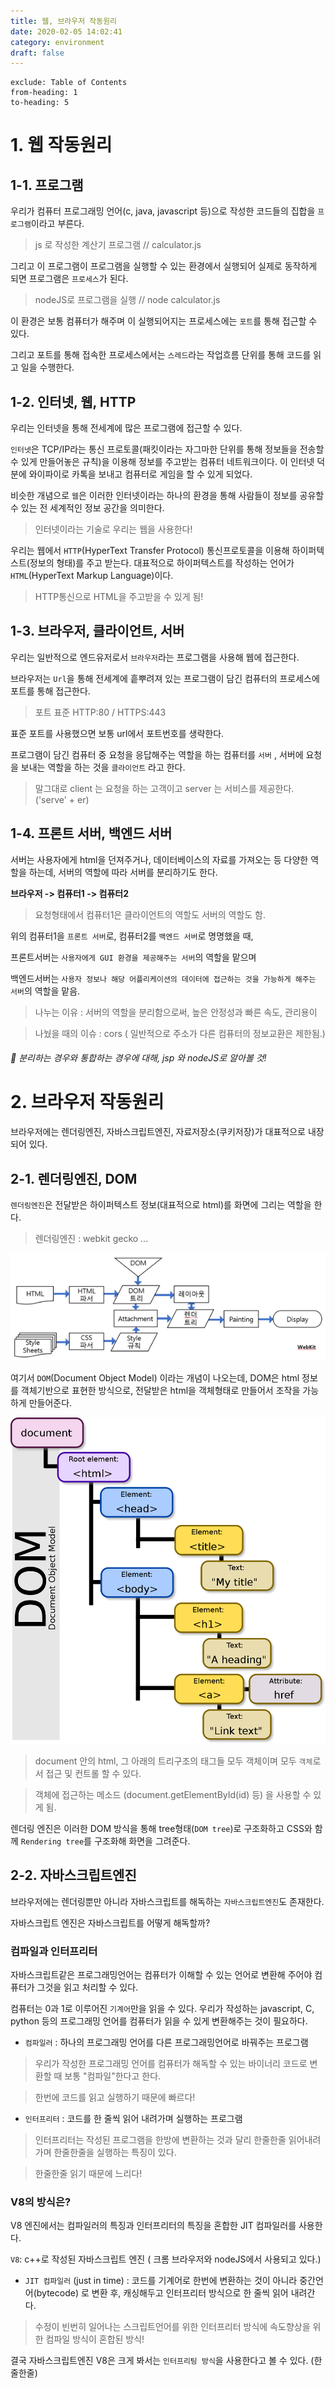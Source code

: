 ```yaml
---
title: 웹, 브라우저 작동원리
date: 2020-02-05 14:02:41
category: environment
draft: false
---
```


```toc
exclude: Table of Contents
from-heading: 1
to-heading: 5
```

# 1. 웹 작동원리

## 1-1. 프로그램

우리가 컴퓨터 프로그래밍 언어(c, java, javascript 등)으로 작성한 코드들의 집합을 `프로그램`이라고 부른다.

> js 로 작성한 계산기 프로그램 // calculator.js

그리고 이 프로그램이 프로그램을 실행할 수 있는 환경에서 실행되어 실제로 동작하게 되면 프로그램은 `프로세스`가 된다.

> nodeJS로 프로그램을 실행 // node calculator.js

이 환경은 보통 컴퓨터가 해주며 이 실행되어지는 프로세스에는 `포트`를 통해 접근할 수 있다.

그리고 포트를 통해 접속한 프로세스에서는 `스레드`라는 작업흐름 단위를 통해 코드를 읽고 일을 수행한다.

## 1-2. 인터넷, 웹, HTTP

우리는 인터넷을 통해 전세계에 많은 프로그램에 접근할 수 있다.

`인터넷`은 TCP/IP라는 통신 프로토콜(패킷이라는 자그마한 단위를 통해 정보들을 전송할 수 있게 만들어놓은 규칙)을 이용해 정보를 주고받는 컴퓨터 네트워크이다. 이 인터넷 덕분에 와이파이로 카톡을 보내고 컴퓨터로 게임을 할 수 있게 되었다.

비슷한 개념으로 `웹`은 이러한 인터넷이라는 하나의 환경을 통해 사람들이 정보를 공유할 수 있는 전 세계적인 정보 공간을 의미한다.

> 인터넷이라는 기술로 우리는 웹을 사용한다!

우리는 웹에서 `HTTP`(HyperText Transfer Protocol) 통신프로토콜을 이용해 하이퍼텍스트(정보의 형태)를 주고 받는다. 대표적으로 하이퍼텍스트를 작성하는 언어가 `HTML`(HyperText Markup Language)이다.

> HTTP통신으로 HTML을 주고받을 수 있게 됨!

## 1-3. 브라우저, 클라이언트, 서버

우리는 일반적으로 엔드유저로서 `브라우저`라는 프로그램을 사용해 웹에 접근한다.

브라우저는 `Url`을 통해 전세계에 흩뿌려져 있는 프로그램이 담긴 컴퓨터의 프로세스에 포트를 통해 접근한다.

> 포트 표준 HTTP:80 / HTTPS:443

표준 포트를 사용했으면 보통 url에서 포트번호를 생략한다.

프로그램이 담긴 컴퓨터 중 요청을 응답해주는 역할을 하는 컴퓨터를 `서버` , 서버에 요청을 보내는 역할을 하는 것을 `클라이언트` 라고 한다.

> 말그대로 client 는 요청을 하는 고객이고 server 는 서비스를 제공한다. ('serve' + er)

## 1-4. 프론트 서버, 백엔드 서버

서버는 사용자에게 html을 던져주거나, 데이터베이스의 자료를 가져오는 등 다양한 역할을 하는데, 서버의 역할에 따라 서버를 분리하기도 한다.

**브라우저 -> 컴퓨터1 -> 컴퓨터2**

> 요청형태에서 컴퓨터1은 클라이언트의 역할도 서버의 역할도 함.

위의 컴퓨터1을 `프론트 서버`로, 컴퓨터2를 `백엔드 서버`로 명명했을 때,

프론트서버는 `사용자에게 GUI 환경을 제공해주는 서버`의 역할을 맡으며

백엔드서버는 `사용자 정보나 해당 어플리케이션의 데이터에 접근하는 것을 가능하게 해주는 서버`의 역할을 맡음.

> 나누는 이유 : 서버의 역할을 분리함으로써, 높은 안정성과 빠른 속도, 관리용이

> 나눴을 때의 이슈 : cors ( 일반적으로 주소가 다른 컴퓨터의 정보교환은 제한됨.)

###### :hatched_chick: 분리하는 경우와 통합하는 경우에 대해, jsp 와 nodeJS로 알아볼 것!

# 2. 브라우저 작동원리

브라우저에는 렌더링엔진, 자바스크립트엔진, 자료저장소(쿠키저장)가 대표적으로 내장되어 있다.

## 2-1. 렌더링엔진, DOM

`렌더링엔진`은 전달받은 하이퍼텍스트 정보(대표적으로 html)를 화면에 그리는 역할을 한다.

> 렌더링엔진 : webkit gecko ...

![](./images/browser.png)

여기서 `DOM`(Document Object Model) 이라는 개념이 나오는데, DOM은 html 정보를 객체기반으로 표현한 방식으로, 전달받은 html을 객체형태로 만들어서 조작을 가능하게 만들어준다.

![](./images/dom.png)

> document 안의 html, 그 아래의 트리구조의 태그들 모두 객체이며 모두 `객체`로서 접근 및 컨트롤 할 수 있다.

> 객체에 접근하는 메소드 (document.getElementById(id) 등) 을 사용할 수 있게 됨.

렌더링 엔진은 이러한 DOM 방식을 통해 tree형태(`DOM tree`)로 구조화하고 CSS와 함께 `Rendering tree`를 구조화해 화면을 그려준다.

## 2-2. 자바스크립트엔진

브라우저에는 렌더링뿐만 아니라 자바스크립트를 해독하는 `자바스크립트엔진`도 존재한다.

자바스크립트 엔진은 자바스크립트를 어떻게 해독할까?

### 컴파일과 인터프리터

자바스크립트같은 프로그래밍언어는 컴퓨터가 이해할 수 있는 언어로 변환해 주어야 컴퓨터가 그것을 읽고 처리할 수 있다.

컴퓨터는 0과 1로 이루어진 `기계어`만을 읽을 수 있다. 우리가 작성하는 javascript, C, python 등의 프로그래밍 언어를 컴퓨터가 읽을 수 있게 변환해주는 것이 필요하다.

- `컴파일러` : 하나의 프로그래밍 언어를 다른 프로그래밍언어로 바꿔주는 프로그램

> 우리가 작성한 프로그래밍 언어를 컴퓨터가 해독할 수 있는 바이너리 코드로 변환할 때 보통 "컴파일"한다고 한다.

> 한번에 코드를 읽고 실행하기 때문에 빠르다!

- `인터프리터` : 코드를 한 줄씩 읽어 내려가며 실행하는 프로그램

> 인터프리터는 작성된 프로그램을 한방에 변환하는 것과 달리 한줄한줄 읽어내려가며 한줄한줄을 실행하는 특징이 있다.

> 한줄한줄 읽기 때문에 느리다!

### V8의 방식은?

V8 엔진에서는 컴파일러의 특징과 인터프리터의 특징을 혼합한 JIT 컴파일러를 사용한다.

`V8`: c++로 작성된 자바스크립트 엔진 ( 크롬 브라우저와 nodeJS에서 사용되고 있다.)

- `JIT 컴파일러` (just in time) : 코드를 기계어로 한번에 변환하는 것이 아니라 중간언어(bytecode)
  로 변환 후, 캐싱해두고 인터프리터 방식으로 한 줄씩 읽어 내려간다.

> 수정이 빈번히 일어나는 스크립트언어를 위한 인터프리터 방식에 속도향상을 위한 컴파일 방식이 혼합된 방식!

결국 자바스크립트엔진 V8은 크게 봐서는 `인터프리팅 방식`을 사용한다고 볼 수 있다. (한줄한줄)
